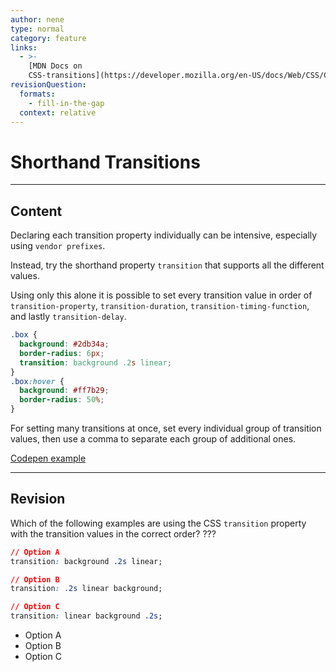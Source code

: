 ```yaml
---
author: nene
type: normal
category: feature
links:
  - >-
    [MDN Docs on
    CSS-transitions](https://developer.mozilla.org/en-US/docs/Web/CSS/CSS_Transitions){documentation}
revisionQuestion:
  formats:
    - fill-in-the-gap
  context: relative
---
```


# Shorthand Transitions


---

## Content

Declaring each transition property individually can be intensive, especially using `vendor prefixes`.

Instead, try the shorthand property `transition` that supports all the different values.

Using only this alone it is possible to set every transition value in order of `transition-property`, `transition-duration`, `transition-timing-function`, and lastly `transition-delay`.

```css
.box {
  background: #2db34a;
  border-radius: 6px;
  transition: background .2s linear;
}
.box:hover {
  background: #ff7b29;
  border-radius: 50%;
}
```

For setting many transitions at once, set every individual group of transition values, then use a comma to separate each group of additional ones.

[Codepen example](http://codepen.io/mihaiberq/pen/RGAjpK)


---

## Revision

Which of the following examples are using the CSS `transition` property with the transition values in the correct order? ???

```css
// Option A
transition: background .2s linear;

// Option B
transition: .2s linear background;

// Option C
transition: linear background .2s;
```

- Option A
- Option B
- Option C
